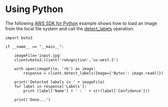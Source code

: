 # Using Python<a name="images-bytes-python"></a>

The following [AWS SDK for Python](https://aws.amazon.com/sdk-for-python/) example shows how to load an image from the local file system and call the [detect\_labels](http://boto3.readthedocs.org/en/latest/reference/services/rekognition.html#Rekognition.Client.detect_labels) operation\. 

```
import boto3

if __name__ == "__main__":

    imageFile='input.jpg'
    client=boto3.client('rekognition','us-west-2')
   
    with open(imageFile, 'rb') as image:
        response = client.detect_labels(Image={'Bytes': image.read()})
        
    print('Detected labels in ' + imageFile)    
    for label in response['Labels']:
        print (label['Name'] + ' : ' + str(label['Confidence']))

    print('Done...')
```
